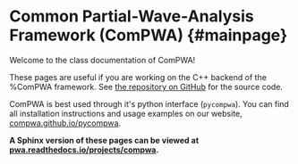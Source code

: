 Common Partial-Wave-Analysis Framework (ComPWA) {#mainpage}
===========================================================

Welcome to the class documentation of ComPWA!

These pages are useful if you are working on the C++ backend of the %ComPWA
framework. See [the repository on GitHub](https://github.com/ComPWA/ComPWA-legacy) for
the source code.

ComPWA is best used through it's python interface (`pycompwa`). You can find
all installation instructions and usage examples on our website,
[compwa.github.io/pycompwa](https://compwa.github.io/pycompwa).

**A Sphinx version of these pages can be viewed at
[pwa.readthedocs.io/projects/compwa](https://pwa.readthedocs.io/projects/compwa).**
